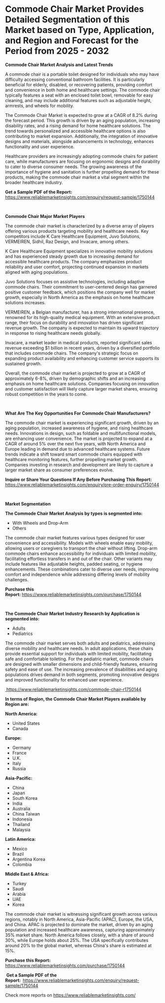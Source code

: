 <p><h1>Commode Chair Market Provides Detailed Segmentation of this Market based on Type, Application, and Region and Forecast for the Period from 2025 - 2032</h1></p><p><strong>Commode Chair Market Analysis and Latest Trends</strong></p>
<p><p>A commode chair is a portable toilet designed for individuals who may have difficulty accessing conventional bathroom facilities. It is particularly beneficial for elderly, disabled, or recovering patients, providing comfort and convenience in both home and healthcare settings. The commode chair typically features a seat with an enclosed toilet bowl, removable for easy cleaning, and may include additional features such as adjustable height, armrests, and wheels for mobility.</p><p>The Commode Chair Market is expected to grow at a CAGR of 8.2% during the forecast period. This growth is driven by an aging population, increasing disability rates, and a rising demand for home healthcare solutions. The trend towards personalized and accessible healthcare options is also contributing to market expansion. Additionally, the integration of innovative designs and materials, alongside advancements in technology, enhances functionality and user experience. </p><p>Healthcare providers are increasingly adopting commode chairs for patient care, while manufacturers are focusing on ergonomic designs and durability to cater to diverse consumer needs. The growing awareness of the importance of hygiene and sanitation is further propelling demand for these products, making the commode chair market a vital segment within the broader healthcare industry.</p></p>
<p><strong>Get a Sample PDF of the Report:&nbsp;</strong> <a href="https://www.reliablemarketinsights.com/enquiry/request-sample/1750144?utm_campaign=2176&utm_medium=2&utm_source=Github&utm_content=ia&utm_term=07022025&utm_id=commode-chair">https://www.reliablemarketinsights.com/enquiry/request-sample/1750144</a></p>
<p>&nbsp;</p>
<p><strong>Commode Chair Major Market Players</strong></p>
<p><p>The commode chair market is characterized by a diverse array of players offering various products targeting mobility and healthcare needs. Key competitors include K Care Healthcare Equipment, Juvo Solutions, VERMEIREN, Sidhil, Raz Design, and Invacare, among others.</p><p>K Care Healthcare Equipment specializes in innovative mobility solutions and has experienced steady growth due to increasing demand for accessible healthcare products. The company emphasizes product reliability and user comfort, projecting continued expansion in markets aligned with aging populations.</p><p>Juvo Solutions focuses on assistive technologies, including adaptive commode chairs. Their commitment to user-centered design has garnered positive customer feedback, which positions the company well for market growth, especially in North America as the emphasis on home healthcare solutions increases.</p><p>VERMEIREN, a Belgian manufacturer, has a strong international presence, renowned for its high-quality medical equipment. With an extensive product range, their focus on durability and innovation has driven significant revenue growth. The company is expected to maintain its upward trajectory in response to rising healthcare needs globally.</p><p>Invacare, a market leader in medical products, reported significant sales revenue exceeding $1 billion in recent years, driven by a diversified portfolio that includes commode chairs. The company's strategic focus on expanding product availability and enhancing customer service supports its sustained growth.</p><p>Overall, the commode chair market is projected to grow at a CAGR of approximately 6-8%, driven by demographic shifts and an increasing emphasis on home healthcare solutions. Companies focusing on innovation and customer satisfaction will likely capture larger market shares, ensuring robust competition in the years to come.</p></p>
<p>&nbsp;</p>
<p><strong>What Are The Key Opportunities For Commode Chair Manufacturers?</strong></p>
<p><p>The commode chair market is experiencing significant growth, driven by an aging population, increased awareness of hygiene, and rising healthcare needs. Innovations in design, such as foldable and multifunctional models, are enhancing user convenience. The market is projected to expand at a CAGR of around 5% over the next five years, with North America and Europe leading in demand due to advanced healthcare systems. Future trends indicate a shift toward smart commode chairs equipped with healthcare monitoring features, further propelling market growth. Companies investing in research and development are likely to capture a larger market share as consumer preferences evolve.</p></p>
<p><strong>Inquire or Share Your Questions If Any Before Purchasing This Report:</strong> <a href="https://www.reliablemarketinsights.com/enquiry/pre-order-enquiry/1750144?utm_campaign=2176&utm_medium=2&utm_source=Github&utm_content=ia&utm_term=07022025&utm_id=commode-chair">https://www.reliablemarketinsights.com/enquiry/pre-order-enquiry/1750144</a></p>
<p>&nbsp;</p>
<p><strong>Market Segmentation</strong></p>
<p><strong>The Commode Chair Market Analysis by types is segmented into:</strong></p>
<p><ul><li>With Wheels and Drop-Arm</li><li>Others</li></ul></p>
<p><p>The commode chair market features various types designed for user convenience and accessibility. Models with wheels enable easy mobility, allowing users or caregivers to transport the chair without lifting. Drop-arm commode chairs enhance accessibility for individuals with limited mobility, facilitating effortless transfers in and out of the chair. Other variants may include features like adjustable heights, padded seating, or hygiene enhancements. These combinations cater to diverse user needs, improving comfort and independence while addressing differing levels of mobility challenges.</p></p>
<p><strong>Purchase this Report:&nbsp;</strong><a href="https://www.reliablemarketinsights.com/purchase/1750144?utm_campaign=2176&utm_medium=2&utm_source=Github&utm_content=ia&utm_term=07022025&utm_id=commode-chair">https://www.reliablemarketinsights.com/purchase/1750144</a></p>
<p>&nbsp;</p>
<p><strong>The Commode Chair Market Industry Research by Application is segmented into:</strong></p>
<p><ul><li>Adults</li><li>Pediatrics</li></ul></p>
<p><p>The commode chair market serves both adults and pediatrics, addressing diverse mobility and healthcare needs. In adult applications, these chairs provide essential support for individuals with limited mobility, facilitating safe and comfortable toileting. For the pediatric market, commode chairs are designed with smaller dimensions and child-friendly features, ensuring safety and ease of use. The increasing prevalence of disabilities and aging populations drives demand in both segments, promoting innovative designs and improved functionality for enhanced user experience.</p></p>
<p><a href="https://www.reliablemarketinsights.com/commode-chair-r1750144?utm_campaign=2176&utm_medium=2&utm_source=Github&utm_content=ia&utm_term=07022025&utm_id=commode-chair">&nbsp;https://www.reliablemarketinsights.com/commode-chair-r1750144</a></p>
<p><strong>In terms of Region, the Commode Chair Market Players available by Region are:</strong></p>
<p>
    <p> <strong> North America: </strong>
        <ul>
            <li>United States</li>
            <li>Canada</li>
        </ul>
        </p> 
    <p> <strong> Europe: </strong>
        <ul>
            <li>Germany</li>
            <li>France</li>
            <li>U.K.</li>
            <li>Italy</li>
            <li>Russia</li>
        </ul>
        </p> 
    <p> <strong> Asia-Pacific: </strong>
        <ul>
            <li>China</li>
            <li>Japan</li>
            <li>South Korea</li>
            <li>India</li>
            <li>Australia</li>
            <li>China Taiwan</li>
            <li>Indonesia</li>
            <li>Thailand</li>
            <li>Malaysia</li>
        </ul>
        </p> 
    <p> <strong> Latin America: </strong>
        <ul>
            <li>Mexico</li>
            <li>Brazil</li>
            <li>Argentina Korea</li>
            <li>Colombia</li>
        </ul>
        </p> 
    <p> <strong> Middle East & Africa: </strong>
        <ul>
            <li>Turkey</li>
            <li>Saudi</li>
            <li>Arabia</li>
            <li>UAE</li>
            <li>Korea</li>
        </ul>
    </p>
    </p>
<p><p>The commode chair market is witnessing significant growth across various regions, notably in North America, Asia-Pacific (APAC), Europe, the USA, and China. APAC is projected to dominate the market, driven by an aging population and increased healthcare awareness, capturing approximately 35% market share. North America follows closely, with a share of around 30%, while Europe holds about 25%. The USA specifically contributes around 20% to the global market, whereas China's share is estimated at 15%.</p></p>
<p><strong>Purchase this Report: </strong><a href="https://www.reliablemarketinsights.com/purchase/1750144?utm_campaign=2176&utm_medium=2&utm_source=Github&utm_content=ia&utm_term=07022025&utm_id=commode-chair">https://www.reliablemarketinsights.com/purchase/1750144</a></p>
<p>&nbsp;<strong>Get a Sample PDF of the Report:&nbsp;&nbsp;</strong><a href="https://www.reliablemarketinsights.com/enquiry/request-sample/1750144?utm_campaign=2176&utm_medium=2&utm_source=Github&utm_content=ia&utm_term=07022025&utm_id=commode-chair">https://www.reliablemarketinsights.com/enquiry/request-sample/1750144</a></p>
<p><strong></strong></p>
<p>Check more reports on <a href="https://www.reliablemarketinsights.com/?utm_campaign=2176&utm_medium=2&utm_source=Github&utm_content=ia&utm_term=07022025&utm_id=commode-chair">https://www.reliablemarketinsights.com/</a></p>
